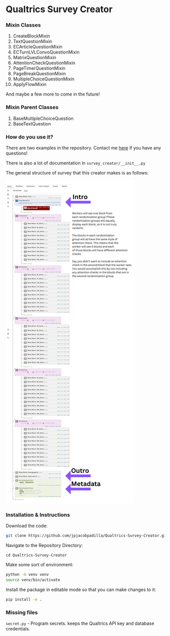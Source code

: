 # **Qualtrics Survey Creator**

### **Mixin Classes**
1. CreateBlockMixin
2. TextQuestionMixin
3. ECArticleQuestionMixin
4. ECTurnLVLConvoQuestionMixin
5. MatrixQuestionMixin
6. AttentionCheckQuestionMixin
7. PageTimerQuestionMixin
8. PageBreakQuestionMixin
9. MultipleChoiceQuestionMixin
10. ApplyFlowMixin

And maybe a few more to come in the future!

### Mixin Parent Classes
1. BaseMultipleChoiceQuestion
2. BaseTextQuestion

### **How do you use it?**

There are two examples in the repository. Contact me [here](https://jacobpadilla.com/contact) if you have any questions!

There is also a lot of documentation in ```survey_creator/__init__.py```

The general structure of survey that this creator makes is as follows:

![An image of a Qualtrics survey "flow"](examples/flow-example.png)


### Installation & Instructions

Download the code:
```bash
git clone https://github.com/jpjacobpadilla/Qualtrics-Survey-Creator.git
```

Navigate to the Repository Directory:
```
cd Qualtrics-Survey-Creator
```

Make some sort of environment:
```bash
python -m venv venv
source venv/bin/activate
```

Install the package in editable mode so that you can make changes to it:
```bash
pip install -e .
```

### Missing files

```secret.py``` - Program secrets. keeps the Qualtrics API key and database credentials.
